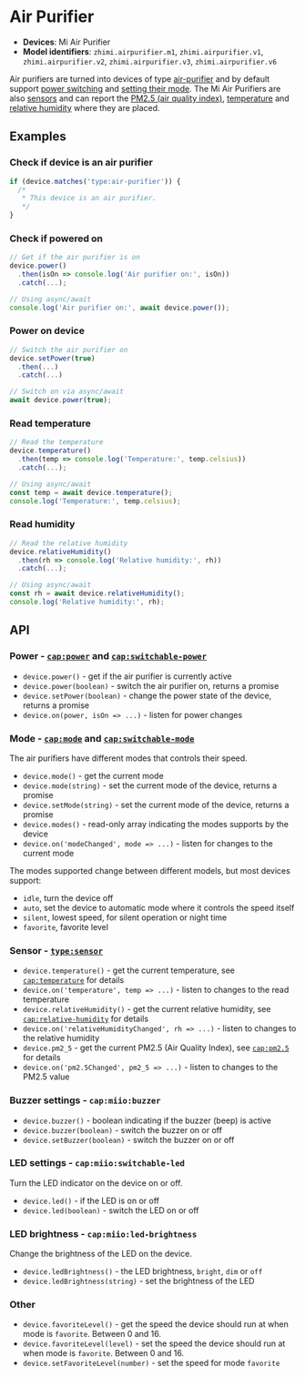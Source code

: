 # Air Purifier

- **Devices**: Mi Air Purifier
- **Model identifiers**: `zhimi.airpurifier.m1`, `zhimi.airpurifier.v1`, `zhimi.airpurifier.v2`, `zhimi.airpurifier.v3`, `zhimi.airpurifier.v6`

Air purifiers are turned into devices of type [air-purifier][air-purifier]
and by default support [power switching][switchable-power] and [setting their mode][switchable-mode]. The Mi Air
Purifiers are also [sensors][sensor] and can report the [PM2.5 (air quality index)][pm2.5],
[temperature][temp] and [relative humidity][humidity] where they are placed.

## Examples

### Check if device is an air purifier

```javascript
if (device.matches('type:air-purifier')) {
  /*
   * This device is an air purifier.
   */
}
```

### Check if powered on

```javascript
// Get if the air purifier is on
device.power()
  .then(isOn => console.log('Air purifier on:', isOn))
  .catch(...);

// Using async/await
console.log('Air purifier on:', await device.power());
```

### Power on device

```javascript
// Switch the air purifier on
device.setPower(true)
  .then(...)
  .catch(...)

// Switch on via async/await
await device.power(true);
```

### Read temperature

```javascript
// Read the temperature
device.temperature()
  .then(temp => console.log('Temperature:', temp.celsius))
  .catch(...);

// Using async/await
const temp = await device.temperature();
console.log('Temperature:', temp.celsius);
```

### Read humidity

```javascript
// Read the relative humidity
device.relativeHumidity()
  .then(rh => console.log('Relative humidity:', rh))
  .catch(...);

// Using async/await
const rh = await device.relativeHumidity();
console.log('Relative humidity:', rh);
```

## API

### Power - [`cap:power`][power] and [`cap:switchable-power`][switchable-power]

- `device.power()` - get if the air purifier is currently active
- `device.power(boolean)` - switch the air purifier on, returns a promise
- `device.setPower(boolean)` - change the power state of the device, returns a promise
- `device.on(power, isOn => ...)` - listen for power changes

### Mode - [`cap:mode`][mode] and [`cap:switchable-mode`][switchable-mode]

The air purifiers have different modes that controls their speed.

- `device.mode()` - get the current mode
- `device.mode(string)` - set the current mode of the device, returns a promise
- `device.setMode(string)` - set the current mode of the device, returns a promise
- `device.modes()` - read-only array indicating the modes supports by the device
- `device.on('modeChanged', mode => ...)` - listen for changes to the current mode

The modes supported change between different models, but most devices support:

- `idle`, turn the device off
- `auto`, set the device to automatic mode where it controls the speed itself
- `silent`, lowest speed, for silent operation or night time
- `favorite`, favorite level

### Sensor - [`type:sensor`][sensor]

- `device.temperature()` - get the current temperature, see [`cap:temperature`][temp] for details
- `device.on('temperature', temp => ...)` - listen to changes to the read temperature
- `device.relativeHumidity()` - get the current relative humidity, see [`cap:relative-humidity`][humidity] for details
- `device.on('relativeHumidityChanged', rh => ...)` - listen to changes to the relative humidity
- `device.pm2_5` - get the current PM2.5 (Air Quality Index), see [`cap:pm2.5`][pm2.5] for details
- `device.on('pm2.5Changed', pm2_5 => ...)` - listen to changes to the PM2.5 value

### Buzzer settings - `cap:miio:buzzer`

- `device.buzzer()` - boolean indicating if the buzzer (beep) is active
- `device.buzzer(boolean)` - switch the buzzer on or off
- `device.setBuzzer(boolean)` - switch the buzzer on or off

### LED settings - `cap:miio:switchable-led`

Turn the LED indicator on the device on or off.

- `device.led()` - if the LED is on or off
- `device.led(boolean)` - switch the LED on or off

### LED brightness - `cap:miio:led-brightness`

Change the brightness of the LED on the device.

- `device.ledBrightness()` - the LED brightness, `bright`, `dim` or `off`
- `device.ledBrightness(string)` - set the brightness of the LED

### Other

- `device.favoriteLevel()` - get the speed the device should run at when mode is `favorite`. Between 0 and 16.
- `device.favoriteLevel(level)` - set the speed the device should run at when mode is `favorite`. Between 0 and 16.
- `device.setFavoriteLevel(number)` - set the speed for mode `favorite`

[air-purifier]: http://abstract-things.readthedocs.io/en/latest/climate/air-purifiers.html
[sensor]: http://abstract-things.readthedocs.io/en/latest/sensors/index.html
[power]: http://abstract-things.readthedocs.io/en/latest/common/power.html
[switchable-power]: http://abstract-things.readthedocs.io/en/latest/common/switchable-power.html
[mode]: http://abstract-things.readthedocs.io/en/latest/common/mode.html
[switchable-mode]: http://abstract-things.readthedocs.io/en/latest/common/switchable-mode.html
[pm2.5]: http://abstract-things.readthedocs.io/en/latest/sensors/pm2.5.html
[temp]: http://abstract-things.readthedocs.io/en/latest/sensors/temperature.html
[humidity]: http://abstract-things.readthedocs.io/en/latest/sensors/relative-humidity.html
